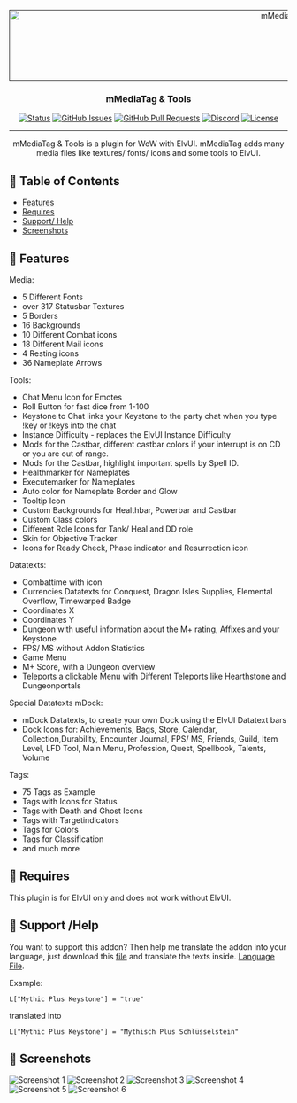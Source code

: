 <p align="center">
  <a href="" rel="noopener">
 <img width=1024px height=128px src="https://raw.githubusercontent.com/mBlinkii/mMediaTag/Development/Logo/mmt_logo.png" alt="mMediaTag & Tools"></a>
</p>

<h3 align="center">mMediaTag & Tools</h3>

<div align="center">

[![Status](https://img.shields.io/badge/status-active-success.svg)]()
[![GitHub Issues](https://img.shields.io/github/issues/mBlinkii/mMediaTag.svg)](https://github.com/mBlinkii/mMediaTag/issues)
[![GitHub Pull Requests](https://img.shields.io/github/issues-pr/mBlinkii/mMediaTag.svg)](https://github.com/mBlinkii/mMediaTag/pulls)
[![Discord](https://img.shields.io/badge/discord-mMediaTag-blueviolet.svg?logo=discord)](https://discord.gg/AE9XebMU49)
[![License](https://img.shields.io/badge/license-ARR-blue.svg)](https://github.com/mBlinkii/mMediaTag/blob/main/LICENSE.txt)

</div>

---

<p align="center"> mMediaTag & Tools is a plugin for WoW with ElvUI. mMediaTag adds many media files like textures/ fonts/ icons and some tools to ElvUI.
    <br> 
</p>

## 📝 Table of Contents

- [Features](#features)
- [Requires](#requires)
- [Support/ Help](#help)
- [Screenshots](#screenshots)


## 🧐 Features <a name = "features"></a>

Media:
- 5 Different Fonts
- over 317 Statusbar Textures
- 5 Borders
- 16 Backgrounds
- 10 Different Combat icons
- 18 Different Mail icons
- 4 Resting icons
- 36 Nameplate Arrows

Tools:
- Chat Menu Icon for Emotes
- Roll Button for fast dice from 1-100
- Keystone to Chat links your Keystone to the party chat when you type !key or !keys into the chat
- Instance Difficulty - replaces the ElvUI Instance Difficulty
- Mods for the Castbar, different castbar colors if your interrupt is on CD or you are out of range.
- Mods for the Castbar, highlight important spells by Spell ID.
- Healthmarker for Nameplates
- Executemarker for Nameplates
- Auto color for Nameplate Border and Glow
- Tooltip Icon
- Custom Backgrounds for Healthbar, Powerbar and Castbar
- Custom Class colors
- Different Role Icons for Tank/ Heal and DD role
- Skin for Objective Tracker
- Icons for Ready Check, Phase indicator and Resurrection icon

Datatexts:
- Combattime with icon
- Currencies Datatexts for Conquest, Dragon Isles Supplies, Elemental Overflow, Timewarped Badge
- Coordinates X
- Coordinates Y
- Dungeon with useful information about the M+ rating, Affixes and your Keystone
- FPS/ MS without Addon Statistics
- Game Menu
- M+ Score, with a Dungeon overview
- Teleports a clickable Menu with Different Teleports like Hearthstone and Dungeonportals

Special Datatexts mDock:
- mDock Datatexts, to create your own Dock using the ElvUI Datatext bars
- Dock Icons for: Achievements, Bags, Store, Calendar, Collection,Durability, Encounter Journal, FPS/ MS, Friends, Guild, Item Level, LFD Tool, Main Menu, Profession, Quest, Spellbook, Talents, Volume

Tags:
- 75 Tags as Example
- Tags with Icons for Status
- Tags with Death and Ghost Icons
- Tags with Targetindicators
- Tags for Colors
- Tags for Classification
- and much more

## 🔧 Requires <a name = "requires"></a>

This plugin is for ElvUI only and does not work without ElvUI.

## 🎈 Support /Help <a name="help"></a>

You want to support this addon? Then help me translate the addon into your language, just download this [file](https://github.com/mBlinkii/mMediaTag/blob/dev/translation_example.lua) and translate the texts inside. [Language File](https://github.com/mBlinkii/mMediaTag/blob/dev/translation_example.lua).

Example:


```
L["Mythic Plus Keystone"] = "true"
```

translated into


```
L["Mythic Plus Keystone"] = "Mythisch Plus Schlüsselstein"
```


## 🎈 Screenshots <a name="screenshots"></a>

<img src="https://raw.githubusercontent.com/mBlinkii/mMediaTag/main/Screenshot/pre1.png" alt="Screenshot 1"></a>
<img src="https://raw.githubusercontent.com/mBlinkii/mMediaTag/main/Screenshot/pre2.png" alt="Screenshot 2"></a>
<img src="https://raw.githubusercontent.com/mBlinkii/mMediaTag/main/Screenshot/pre3.png" alt="Screenshot 3"></a>
<img src="https://raw.githubusercontent.com/mBlinkii/mMediaTag/main/Screenshot/pre4.png" alt="Screenshot 4"></a>
<img src="https://raw.githubusercontent.com/mBlinkii/mMediaTag/main/Screenshot/pre5.png" alt="Screenshot 5"></a>
<img src="https://raw.githubusercontent.com/mBlinkii/mMediaTag/main/Screenshot/pre6.png" alt="Screenshot 6"></a>